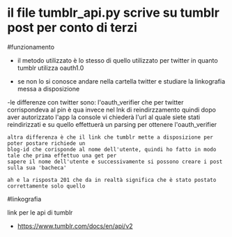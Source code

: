 # il file tumblr_api.py scrive su tumblr post per conto di terzi


#funzionamento

- il metodo utilizzato è lo stesso di quello utilizzato per twitter in quanto tumblr utilizza oauth1.0

- se non lo si conosce andare nella cartella twitter e studiare la linkografia messa a disposizione

-le differenze con twitter sono:
	l'oauth_verifier che per twitter corrispondeva al pin è qua invece nel lnk di reindirzzamento
	quindi dopo aver autorizzato l'app la console vi chiederà l'url al quale siete stati reindirizzati
	e su quello effettuerà un parsing per ottenere l'oauth_verifier
	
	altra differenza è che il link che tumblr mette a disposizione per poter postare richiede un 
	blog-id che corisponde al nome dell'utente, quindi ho fatto in modo tale che prima effettuo una get per
	sapere il nome dell'utente e successivamente si possono creare i post sulla sua 'bacheca'

	ah e la risposta 201 che da in realtà significa che è stato postato correttamente solo quello

#linkografia

link per le api di tumblr

- https://www.tumblr.com/docs/en/api/v2


